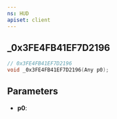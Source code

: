```yaml
---
ns: HUD
apiset: client
---
```

## _0x3FE4FB41EF7D2196

```c
// 0x3FE4FB41EF7D2196
void _0x3FE4FB41EF7D2196(Any p0);
```


## Parameters
* **p0**: